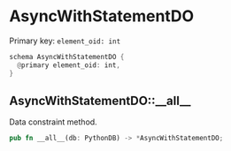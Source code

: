 # AsyncWithStatementDO

Primary key: `element_oid: int`

```rust
schema AsyncWithStatementDO {
  @primary element_oid: int,
}
```
## AsyncWithStatementDO::\_\_all\_\_

Data constraint method.

```rust
pub fn __all__(db: PythonDB) -> *AsyncWithStatementDO;
```
